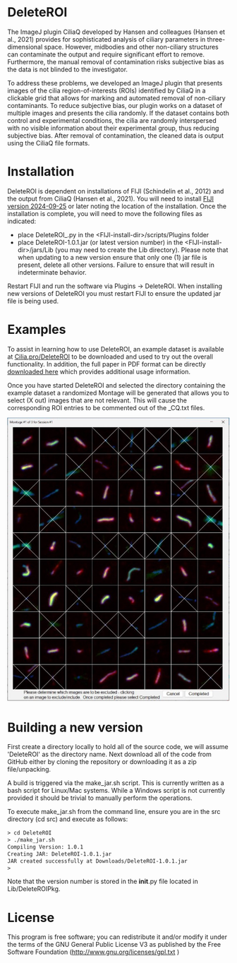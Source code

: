 # DeleteROI

The ImageJ plugin CiliaQ developed by Hansen and colleagues (Hansen et al., 2021) provides for sophisticated analysis 
of ciliary parameters in three-dimensional space. However, midbodies and other non-ciliary structures can contaminate 
the output and require significant effort to remove. Furthermore, the manual removal of contamination risks subjective 
bias as the data is not blinded to the investigator. 

To address these problems, we developed an ImageJ plugin that presents images of the cilia region-of-interests (ROIs) 
identified by CiliaQ in a clickable grid that allows for marking and automated removal of non-ciliary contaminants. 
To reduce subjective bias, our plugin works on a dataset of multiple images and presents the cilia randomly. If the 
dataset contains both control and experimental conditions, the cilia are randomly interspersed with no visible 
information about their experimental group, thus reducing subjective bias. After removal of contamination, the 
cleaned data is output using the CiliaQ file formats.

# Installation

DeleteROI is dependent on installations of FIJI (Schindelin et al., 2012) and the output from CiliaQ (Hansen et al., 2021). 
You will need to install [FIJI version 2024-09-25](https://imagej.net/software/fiji/downloads) or later noting the location
of the installation.  Once the installation is complete, you will need to move the following files as indicated:
  - place DeleteROI_.py in the \<FIJI-install-dir>/scripts/Plugins folder  
  - place DeleteROI-1.0.1.jar (or latest version number) in the \<FIJI-install-dir>/jars/Lib (you may need to create the Lib directory).  Please note that when updating to a new version ensure that only one (1) jar file is present, delete all other versions.  Failure to ensure that will result in indeterminate behavior.
     
Restart FIJI and run the software via Plugins -> DeleteROI.  When installing new versions of DeleteROI you must restart
FIJI to ensure the updated jar file is being used.

# Examples

To assist in learning how to use DeleteROI, an example dataset is available at [Cilia.pro/DeleteROI](https://cilia.pro/DeleteROI/ExampleData/) 
to be downloaded and used to try out the overall functionality.  In addition, the full paper in PDF format can be 
directly [downloaded here](/Documentation/DeleteROI_05_30_2025.pdf) 
which provides additional usage information.

Once you have started DeleteROI and selected the directory containing the example dataset a randomized Montage will be
generated that allows you to select (X out) images that are not relevant.  This will cause the corresponding ROI entries
to be commented out of the _CQ.txt files.  

![An example montage is:](/Documentation/Montage_example.jpg)

# Building a new version

First create a directory locally to hold all of the source code, we will assume 'DeleteROI' as the directory name.  Next
download all of the code from GitHub either by cloning the repository or downloading it as a zip file/unpacking.

A build is triggered via the make_jar.sh script.  This is currently written as a bash script for Linux/Mac systems.  While a Windows 
script is not currently provided it should be trivial to manually perform the operations.

To execute make_jar.sh from the command line, ensure you are in the src directory (cd src) and execute as follows:
```
> cd DeleteROI
> ./make_jar.sh
Compiling Version: 1.0.1
Creating JAR: DeleteROI-1.0.1.jar
JAR created successfully at Downloads/DeleteROI-1.0.1.jar
>
```
Note that the version number is stored in the __init__.py file located in Lib/DeleteROIPkg.

# License

This program is free software; you can redistribute it and/or modify it under the terms of the GNU General Public License V3
as published by the Free Software Foundation (http://www.gnu.org/licenses/gpl.txt )
